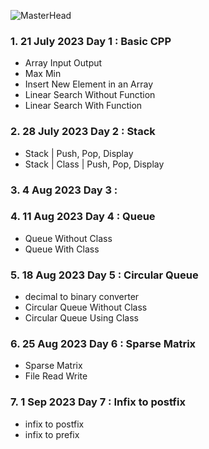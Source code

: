 ![MasterHead](https://bestanimations.com/media/sky/1088683783milky-way-night-sky-gif.gif)

### 1. 21 July 2023 Day 1 : Basic CPP

* Array Input Output
* Max Min
* Insert New Element in an Array
* Linear Search Without Function
* Linear Search With Function

### 2. 28 July 2023 Day 2 : Stack

* Stack | Push, Pop, Display
* Stack | Class | Push, Pop, Display

### 3. 4 Aug 2023 Day 3 :

### 4. 11 Aug 2023 Day 4 : Queue

* Queue Without Class
* Queue With Class

### 5. 18 Aug 2023 Day 5 : Circular Queue

* decimal to binary converter
* Circular Queue Without Class
* Circular Queue Using Class

### 6. 25 Aug 2023 Day 6 : Sparse Matrix

* Sparse Matrix
* File Read Write

### 7. 1 Sep 2023 Day 7 : Infix to postfix

* infix to postfix
* infix to prefix
